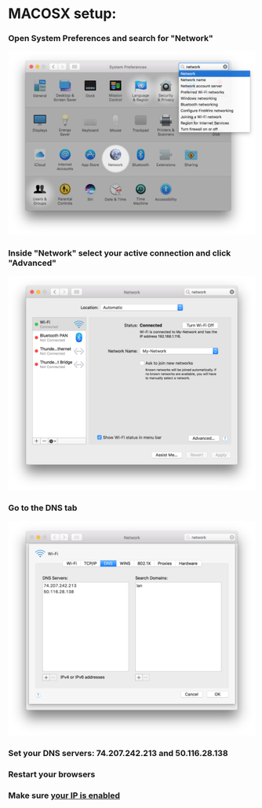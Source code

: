 
# MACOSX setup:

### Open **System Preferences** and search for "Network"

![img](/img/mac1.png)

### Inside "Network" select your active connection and click "Advanced"

![img](/img/mac2.png)

### Go to the DNS tab

![img](/img/mac3.png)

### Set your DNS servers: **74.207.242.213** and **50.116.28.138**

### Restart your browsers

### Make sure [your IP is enabled](/#manage)

